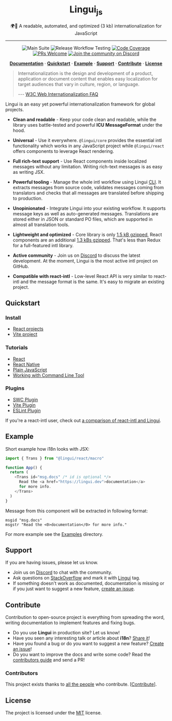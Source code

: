 <div align="center">
<h1>Lingui<sub>js</sub></h1>

🌍📖 A readable, automated, and optimized (3 kb) internationalization for JavaScript

<hr />

![Main Suite][Badge-MainSuite-GithubCI]
![Release Workflow Testing][Badge-ReleaseWorkflowTesting-GithubCI]
[![Code Coverage][Badge-Coverage]][Coverage]
[![PRs Welcome][Badge-PRWelcome]][PRWelcome]
[![Join the community on Discord][Badge-Discord]][Discord]

[**Documentation**][Documentation] · [**Quickstart**](#quickstart) · [**Example**](#example) · [**Support**](#support) · [**Contribute**](#contribute) · [**License**](#license)

</div>

> Internationalization is the design and development of a product, application or document content that enables easy localization for target audiences that vary in culture, region, or language.
>
> --- [ W3C Web Internationalization FAQ](https://www.w3.org/International/questions/qa-i18n)

Lingui is an easy yet powerful internationalization framework for global projects.

- **Clean and readable** - Keep your code clean and readable, while the library uses
  battle-tested and powerful **ICU MessageFormat** under the hood.

- **Universal** - Use it everywhere. `@lingui/core` provides the essential intl
  functionality which works in any JavaScript project while `@lingui/react` offers
  components to leverage React rendering.

- **Full rich-text support** - Use React components inside localized messages
  without any limitation. Writing rich-text messages is as easy as writing JSX.

- **Powerful tooling** - Manage the whole intl workflow using Lingui [CLI][RefCLI]. It
  extracts messages from source code, validates messages coming from translators and
  checks that all messages are translated before shipping to production.

- **Unopinionated** - Integrate Lingui into your existing workflow. It supports
  message keys as well as auto-generated messages. Translations are stored either in
  JSON or standard PO files, which are supported in almost all translation tools.

- **Lightweight and optimized** - Core library is only [1.5 kB gzipped][BundleCore],
  React components are an additional [1.3 kBs gzipped][BundleReact]. That's less than Redux
  for a full-featured intl library.

- **Active community** - Join us on [Discord][Discord] to discuss the latest development.
  At the moment, Lingui is the most active intl project on GitHub.

- **Compatible with react-intl** - Low-level React API is very similar to react-intl
  and the message format is the same. It's easy to migrate an existing project.

## Quickstart

### Install

- [React projects][TutorialSetupReact]
- [Vite project][SetupVite]

### Tutorials

- [React][TutorialReact]
- [React Native][TutorialReactNative]
- [Plain JavaScript][TutorialJavaScript]
- [Working with Command Line Tool][TutorialCLI]

### Plugins

- [SWC Plugin][SWCPlugin]
- [Vite Plugin][VitePlugin]
- [ESLint Plugin](ESLintPlugin)

If you're a react-intl user, check out [a comparison of react-intl and Lingui](https://lingui.dev/misc/react-intl).

## Example

Short example how i18n looks with JSX:

```js
import { Trans } from "@lingui/react/macro"

function App() {
  return (
    <Trans id="msg.docs" /* id is optional */>
      Read the <a href="https://lingui.dev">documentation</a>
      for more info.
    </Trans>
  )
}
```

Message from this component will be extracted in following format:

```po
msgid "msg.docs"
msgstr "Read the <0>documentation</0> for more info."
```

For more example see the [Examples][Examples] directory.

## Support

If you are having issues, please let us know.

- Join us on [Discord](https://discord.gg/gFWwAYnMtA) to chat with the community.
- Ask questions on [StackOverflow](https://stackoverflow.com/questions/ask?tags=linguijs) and mark it with [Lingui](https://stackoverflow.com/questions/tagged/linguijs) tag.
- If something doesn't work as documented, documentation is missing or if you just want to suggest a new feature, [create an issue][Issues].

## Contribute

Contribution to open-source project is everything from spreading the word, writing documentation to implement features and fixing bugs.

- Do you use **Lingui** in production site? Let us know!
- Have you seen any interesting talk or article about **i18n**? [Share it](https://github.com/lingui/js-lingui/edit/main/website/docs/misc/resources.md)!
- Have you found a bug or do you want to suggest a new feature? [Create an issue][Issues]!
- Do you want to improve the docs and write some code? Read the [contributors guide][Contributing] and send a PR!

### Contributors

This project exists thanks to [all the people][Contributors] who contribute. [[Contribute](CONTRIBUTING.md)].

## License

The project is licensed under the [MIT][License] license.

[Documentation]: https://lingui.dev
[TutorialReact]: https://lingui.dev/tutorials/react
[TutorialReactNative]: https://lingui.dev/tutorials/react-native
[TutorialJavaScript]: https://lingui.dev/tutorials/javascript
[TutorialCLI]: https://lingui.dev/tutorials/cli
[TutorialSetupReact]: https://lingui.dev/tutorials/setup-react
[SetupVite]: https://lingui.dev/tutorials/setup-vite
[RefCLI]: https://lingui.dev/ref/cli
[Examples]: https://github.com/lingui/js-lingui/tree/main/examples
[SWCPlugin]: https://lingui.dev/ref/swc-plugin
[VitePlugin]: https://lingui.dev/ref/vite-plugin
[ESLintPlugin]: https://lingui.dev/ref/eslint-plugin
[Badge-MainSuite-GithubCI]: https://github.com/lingui/js-lingui/workflows/main-suite/badge.svg
[Badge-ReleaseWorkflowTesting-GithubCI]: https://github.com/lingui/js-lingui/workflows/release-workflow-test/badge.svg
[Badge-Coverage]: https://img.shields.io/codecov/c/github/lingui/js-lingui/main.svg
[Badge-PRWelcome]: https://img.shields.io/badge/PRs-welcome-brightgreen.svg?style=flat-square
[Badge-Discord]: https://img.shields.io/discord/974702239358783608.svg?label=Discord&logo=Discord&colorB=7289da&style=flat-square
[Contributors]: https://github.com/lingui/js-lingui/graphs/contributors
[Coverage]: https://codecov.io/gh/lingui/js-lingui
[License]: https://github.com/lingui/js-lingui/blob/main/LICENSE
[Contributing]: https://github.com/lingui/js-lingui/blob/main/CONTRIBUTING.md
[Issues]: https://github.com/lingui/js-lingui/issues/new/choose
[PRWelcome]: http://makeapullrequest.com
[BundleReact]: https://bundlephobia.com/result?p=@lingui/react
[BundleCore]: https://bundlephobia.com/result?p=@lingui/core
[Discord]: https://discord.gg/gFWwAYnMtA
